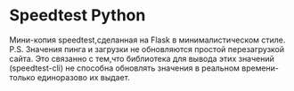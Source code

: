 # Speedtest Python

Мини-копия speedtest,сделанная на Flask в минималистическом стиле.
P.S. Значения пинга и загрузки не обновляются простой перезагрузкой сайта. Это связанно с тем,что библиотека для вывода этих значений (speedtest-cli) не способна обновлять значения в реальном времени-только единоразово их выдает.
